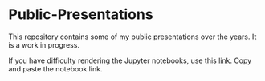 # Public-Presentations
This repository contains some of my public presentations over the years.  It is a work in progress.  

If you have difficulty rendering the Jupyter notebooks, use this [link](https://nbviewer.jupyter.org/).  Copy and paste the notebook link.
